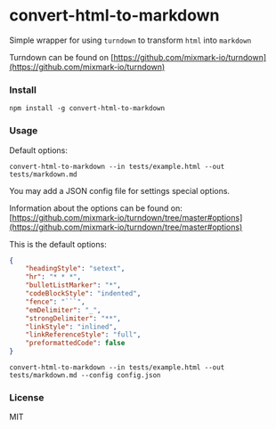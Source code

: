 # convert-html-to-markdown

Simple wrapper for using `turndown` to transform `html` into `markdown`

Turndown can be found on [https://github.com/mixmark-io/turndown](https://github.com/mixmark-io/turndown)

### Install

    npm install -g convert-html-to-markdown


### Usage

Default options: 

    convert-html-to-markdown --in tests/example.html --out tests/markdown.md

You may add a JSON config file for settings special options. 

Information about the options can be found on: [https://github.com/mixmark-io/turndown/tree/master#options](https://github.com/mixmark-io/turndown/tree/master#options)

This is the default options: 

```json
{
    "headingStyle": "setext",
    "hr": "* * *",
    "bulletListMarker": "*",
    "codeBlockStyle": "indented",
    "fence": "```",
    "emDelimiter": "_",
    "strongDelimiter": "**",
    "linkStyle": "inlined",
    "linkReferenceStyle": "full",
    "preformattedCode": false
}
```

    convert-html-to-markdown --in tests/example.html --out tests/markdown.md --config config.json


### License

MIT
